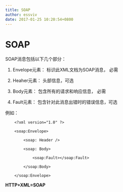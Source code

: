 ```yaml
---
title: SOAP
author: essviv
date: 2017-01-25 10:20:54+0800
---
```


# SOAP

SOAP消息包括以下几个部分：

1. Envelope元素： 标识此XML文档为SOAP消息， 必需

2. Heaher元素： 头部信息，可选

3. Body元素： 包含所有的请求和响应信息， 必需

4. Fault元素： 包含针对此消息出错时的错误信息，可选

例如：

````
    <?xml version="1.0" ?>

    <soap:Envelope>

        <soap: Header />

        <soap: Body>

            <soap:Fault></soap:Fault>

        </soap:Body>

    </soap:Envelope>

````

**HTTP+XML=SOAP**